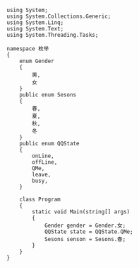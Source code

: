 ﻿```
using System;
using System.Collections.Generic;
using System.Linq;
using System.Text;
using System.Threading.Tasks;

namespace 枚举
{
    enum Gender
    {
        男,
        女
    }
    public enum Sesons
    {
        春,
        夏,
        秋,
        冬
    }
    public enum QQState
    {
        onLine,
        offLine,
        QMe,
        leave,
        busy,
    }

    class Program
    {
        static void Main(string[] args)
        {
            Gender gender = Gender.女;
            QQState state = QQState.QMe;
            Sesons senson = Sesons.春;
        }
    }
}

```
